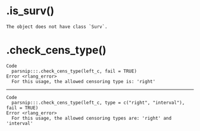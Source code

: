 # .is_surv()

    The object does not have class `Surv`.

# .check_cens_type()

    Code
      parsnip:::.check_cens_type(left_c, fail = TRUE)
    Error <rlang_error>
      For this usage, the allowed censoring type is: 'right'

---

    Code
      parsnip:::.check_cens_type(left_c, type = c("right", "interval"), fail = TRUE)
    Error <rlang_error>
      For this usage, the allowed censoring types are: 'right' and 'interval'

